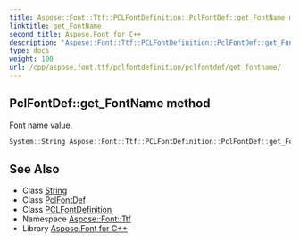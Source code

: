 ```yaml
---
title: Aspose::Font::Ttf::PCLFontDefinition::PclFontDef::get_FontName method
linktitle: get_FontName
second_title: Aspose.Font for C++
description: 'Aspose::Font::Ttf::PCLFontDefinition::PclFontDef::get_FontName method. Font name value in C++.'
type: docs
weight: 100
url: /cpp/aspose.font.ttf/pclfontdefinition/pclfontdef/get_fontname/
---
```

## PclFontDef::get_FontName method


[Font](../../../../aspose.font/font/) name value.

```cpp
System::String Aspose::Font::Ttf::PCLFontDefinition::PclFontDef::get_FontName() const
```

## See Also

* Class [String](../../../../system/string/)
* Class [PclFontDef](../)
* Class [PCLFontDefinition](../../)
* Namespace [Aspose::Font::Ttf](../../../)
* Library [Aspose.Font for C++](../../../../)
